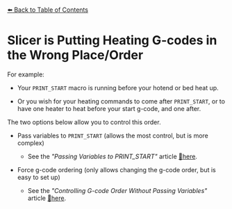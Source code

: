 [:arrow_left: Back to Table of Contents](/README.md)
# Slicer is Putting Heating G-codes in the Wrong Place/Order

For example:

- Your `PRINT_START` macro is running before your hotend or bed heat up. 

- Or you wish for your heating commands to come after `PRINT_START`, or to have one heater to heat before your start g-code, and one after.

The two options below allow you to control this order.

- Pass variables to `PRINT_START` (allows the most control, but is more complex)
    - See the *"Passing Variables to PRINT_START"* article 
    [:page_facing_up:here](/articles/passing_slicer_variables.md).

- Force g-code ordering (only allows changing the g-code order, but is easy to set up)

    - See the *"Controlling G-code Order Without Passing Variables"* article [:page_facing_up:here](/articles/controlling_slicer_g-code_order.md).